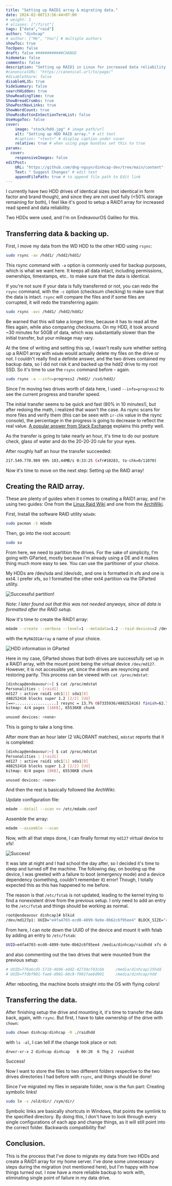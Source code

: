 ```yaml
---
title: "Setting up RAID1 array & migrating data."
date: 2024-02-06T13:56:44+07:00
# weight: 1
# aliases: ["/first"]
tags: ["data","raid"]
author: "dinhcap"
# author: ["Me", "You"] # multiple authors
showToc: true
TocOpen: false
draft: false ############CHANGE
hidemeta: false
comments: false
description: "Setting up RAID1 in Linux for increased data reliability."
#canonicalURL: "https://canonical.url/to/page/"
#disableShare: false
disableHLJS: true
hideSummary: false
searchHidden: true
ShowReadingTime: true
ShowBreadCrumbs: true
ShowPostNavLinks: true
ShowWordCount: true
ShowRssButtonInSectionTermList: false
UseHugoToc: false
cover:
    image: "stock/hdd.jpg" # image path/url
    alt: "Setting up HDD RAID array." # alt text
    #caption: "<text>" # display caption under cover
    relative: true # when using page bundles set this to true
params:
  cover:
    responsiveImages: false
editPost:
    URL: "https://github.com/dng-nguyn/dinhcap-dev/tree/main/content"
    Text: " Suggest Changes" # edit text
    appendFilePath: true # to append file path to Edit link
---
```

I currently have two HDD drives of identical sizes (not identical in form factor and brand though), and since they are not used fully (<50% storage remaining for both), I feel like it's good to setup a RAID1 array for increased read speed and data reliability.

Two HDDs were used, and I'm on EndeavourOS Galileo for this.
## Transferring data & backing up.
First, I move my data from the WD HDD to the other HDD using `rsync`:
```bash
sudo rsync -av /hdd1/ /hdd2/hdd1/
```
This rsync command with `-a` option is commonly used for backup purposes, which is what we want here. It keeps all data intact, including permissions, ownerships, timestamps, etc.. to make sure that the data is identical.

If you're not sure if your data is fully transferred or not, you can redo the `rsync` command, with the `-c` option (checksum checking) to make sure that the data is intact. `rsync` will compare the files and if some files are corrupted, it will redo the transferring again:
```bash
sudo rsync -avc /hdd1/ /hdd2/hdd1/
```
Be warned that this will take a longer time, because it has to read all the files again, while also comparing checksums. On my HDD, it took around ~30 minutes for 50GB of data, which was substantially slower than the initial transfer, but your mileage may vary.

At the time of writing and setting this up, I wasn't really sure whether setting up a RAID1 array with `mdadm` would actually delete my files on the drive or not. I couldn't really find a definite answer, and the two drives contained my backup data, so I did not risk it and backed up the hdd2 drive to my root SSD. So it's time to use the `rsync` command before - again.
```bash
sudo rsync -a --info=progress2 /hdd2/ /ssd/hdd2/
```
Since I'm moving two drives worth of data here, I used `--info=progress2` to see the current progress and transfer speed.

The initial transfer seems to be quick and fast (80% in 10 minutes!), but after redoing the math, i realized that wasn't the case. As rsync scans for more files and verify them (this can be seen with `ir-chk` value in the rsync console), the percentage in the progress is going to decrease to reflect the real value. [A popular answer from Stack Exchange](https://unix.stackexchange.com/a/261139) explains this pretty well.

As the transfer is going to take nearly an hour, it's time to do our posture check, glass of water and do the 20-20-20 rule for your eyes.

After roughly half an hour the transfer succeeded:
```bash
217.549.770.989 99% 103,44MB/s 0:33:25 (xfr#10283, to-chk=0/11070)
```
Now it's time to move on the next step: Setting up the RAID array!

## Creating the RAID array.

These are plenty of guides when it comes to creating a RAID1 array, and I'm using two guides: One from the [Linux Raid Wiki](https://web.archive.org/web/20240205122020/https://raid.wiki.kernel.org/index.php/RAID_setup) and one from the [ArchWiki](https://web.archive.org/web/20240205122114/https://wiki.archlinux.org/title/RAID).

First, Install the software RAID utility `mdadm`:
```bash
sudo pacman -S mdadm
```
Then, go into the root account:
```bash
sudo su
```
From here, we need to partition the drives. For the sake of simplicity, I'm going with GParted, mostly because I'm already using a DE and it makes thing much more easy to see. You can use the partitioner of your choice.

My HDDs are /dev/sda and /dev/sdc, and one is formatted in xfs and one is ext4. I prefer xfs, so I formatted the other ext4 partition via the GParted utility.

![Successful partition!](./success.png#center)

*Note: I later found out that this was not needed anyways, since all data is formatted after the RAID setup.*

Now it's time to create the RAID1 array:
```bash
mdadm --create --verbose --level=1 --metadata=1.2 --raid-devices=2 /dev/md/MyRAID1Array /dev/sdb1 /dev/sdc1
```
with the `MyRAID1Array` a name of your choice.

![HDD information in GParted](./hdd-info.png#center)

Here in my case, GParted shows that both drives are successfully set up in a RAID1 array, with the mount point
being the virtual device `/dev/md127`. However, it is not accessible yet, since the drives are resyncing and restoring parity. This process can be viewed with `cat /proc/mdstat`:
```bash
[dinhcap@endeavour:~] $ cat /proc/mdstat
Personalities : [raid1]
md127 : active raid1 sdc1[1] sda1[0]
488252416 blocks super 1.2 [2/2] [UU]
[==>..................] resync = 13.7% (67335936/488252416) finish=62.7min speed=111790K/sec
bitmap: 4/4 pages [16KB], 65536KB chunk

unused devices: <none>
```
This is going to take a long time.

After more than an hour later (2 VALORANT matches),  `mdstat` reports that it is completed:
```bash
[dinhcap@endeavour:~] $ cat /proc/mdstat
Personalities : [raid1]
md127 : active raid1 sdc1[1] sda1[0]
488252416 blocks super 1.2 [2/2] [UU]
bitmap: 0/4 pages [0KB], 65536KB chunk

unused devices: <none>
```
And then the rest is basically followed like ArchWiki:

Update configuration file:
```bash
mdadm --detail --scan >> /etc/mdadm.conf
```
Assemble the array:
```bash
mdadm --assemble --scan
```
Now, with all that steps done, I can finally format my `md127` virtual device to xfs!

![Success!](./format-success.png#center)

It was late at night and I had school the day after, so I decided it's time to sleep and turned off the machine. The following day, on booting up the device, I was greeted with a failure to boot (emergency mode) and a device dependency (something, couldn't remember it) error! Though, I totally expected this as this has happened to me before.

The reason is that `/etc/fstab` is not updated, leading to the kernel trying to find a nonexistent drive from the previous setup. I only need to add an entry to the `/etc/fstab` and things should be working as normal.
```bash
root@endeavour dinhcap]# blkid
/dev/md127p1: UUID="e4fa4703-ecd0-4899-9a9e-0b62c6f95ee4" BLOCK_SIZE="4096" TYPE="xfs" PARTUUID="66e841e2-3ede-4712-8261-480cbd1bcfe1"
```
From here, I can note down the UUID of the device and mount it with fstab by adding an entry to `/etc/fstab`:
```bash
UUID=e4fa4703-ecd0-4899-9a9e-0b62c6f95ee4 /media/dinhcap/raidhdd xfs defaults,noatime 0 0
```
and also commenting out the two drives that were mounted from the previous setup:
```bash
# UUID=776a6cd5-5718-4b96-add2-42734cf43cbb     /media/dinhcap/25hdd    xfs    defaults,noatime        0       0
# UUID=ffdbf901-fae6-d901-60c9-f901fae6d901     /media/dinhcap/hdd      ext4    defaults,noatime        0       0
```
After rebooting, the machine boots straight into the OS with flying colors!

## Transferring the data.

After finishing setup the drive and mounting it, it's time to transfer the data back, again, with `rsync`. But first, I have to take ownership of the drive with `chown`:
```bash
sudo chown dinhcap:dinhcap -R ./raidhdd
````
with `ls -al`, I can tell if the change took place or not:
```
drwxr-xr-x 2 dinhcap dinhcap   6 00:20  6 Thg 2  raidhdd
```
Success!

Now I want to store the files to two different folders respective to the two drives directories I had before with `rsync`, and things should be done!

Since I've migrated my files in separate folder, now is the fun part: Creating symbolic links!

```bash
sudo ln -s /old/dir/ /sym/dir/
```

Symbolic links are basically shortcuts in Windows, that points the symlink to the specified directory. By doing this, I don't have to look through every single configurations of each app and change things, as it will still point into the correct folder. Backwards compatibility ftw!

## Conclusion.

This is the process that I've done to migrate my data from two HDDs and create a RAID1 array for my home server. I've done some unnecessary steps during the migration (not mentioned here), but I'm happy with how things turned out. I now have a more reliable backup to work with, eliminating single point of failure in my data drive.
